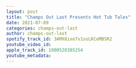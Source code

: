 ```yaml
---
layout: post
title: "Champs Out Last Presents Hot Tub Tales"
date: 2021-07-09
categories: champs-out-last
author: champs-out-last
spotify_track_id: 3AMX8ixe7v1soLKCeMB5R2
youtube_video_id: 
apple_track_id: 1000528385254
youtube_metadata: 
---
```


